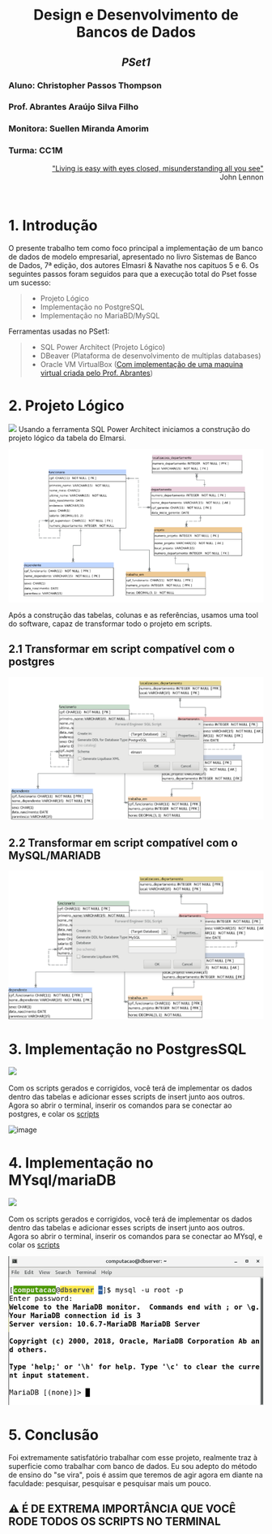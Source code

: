 <div align="center">
  
# **Design e Desenvolvimento de Bancos de Dados**
## *PSet1*
</div>

### Aluno: Christopher Passos Thompson
### Prof. Abrantes Araújo Silva Filho
### Monitora: Suellen Miranda Amorim
### Turma: CC1M

<div align="right">
  
["Living is easy with eyes closed, misunderstanding all you see"](https://www.youtube.com/watch?v=HtUH9z_Oey8&ab_channel=TheBeatlesVEVO)
  <br>
 John Lennon
</div> 

<br>

# **1. Introdução**
O presente trabalho tem como foco principal a implementação de um banco de dados de modelo empresarial, apresentado no livro Sistemas de Banco de Dados, 7ª edição, dos autores Elmasri & Navathe nos capituos 5 e 6. Os seguintes passos foram seguidos para que a execução total do Pset fosse um sucesso:
> - Projeto Lógico 
> - Implementação no PostgreSQL
> - Implementação no MariaBD/MySQL

Ferramentas usadas no PSet1:
> - SQL Power Architect (Projeto Lógico)
> - DBeaver (Plataforma de desenvolvimento de multiplas databases)
> - Oracle VM VirtualBox ([Com implementação de uma maquina virtual criada pelo Prof. Abrantes](https://www.computacaoraiz.com.br/2022/03/17/maquina-virtual-para-o-estudo-de-sistemas-de-gerenciamento-de-bancos-de-dados-db-server/))


# **2. Projeto Lógico** 
<img src="https://ucarecdn.com/c51f4b2a-d92c-4e2a-a775-8b7c06fcf3f1/-/format/auto/-/progressive/yes/-/preview/2048x2048/" width="50"> Usando a ferramenta SQL Power Architect iniciamos a construção do projeto lógico da tabela do Elmarsi.

<img src="https://github.com/Christhopas/uvv_bd_1_cc1m/blob/main/Pset1/imgs/projetoelmarsi.png?raw=true">

Após a construção das tabelas, colunas e as referências, usamos uma tool do software, capaz de transformar todo o projeto em scripts.

## 2.1 Transformar em script compatível com o postgres

<img src="https://github.com/Christhopas/uvv_bd_1_cc1m/blob/main/Pset1/imgs/sqlpostgresprojeto.png?raw=true">

## 2.2 Transformar em script compatível com o MySQL/MARIADB

<img src="https://github.com/Christhopas/uvv_bd_1_cc1m/blob/main/Pset1/imgs/mysqlprojeto.png?raw=true">


# **3. Implementação no PostgresSQL**
<img src="https://cdn.jsdelivr.net/gh/devicons/devicon/icons/postgresql/postgresql-plain-wordmark.svg"  width="100"/>
          

Com os scripts gerados e corrigidos, você terá de implementar os dados dentro das tabelas e adicionar esses scripts de insert junto aos outros.
Agora so abrir o terminal, inserir os comandos para se conectar ao postgres, e colar os [scripts](https://github.com/Christhopas/uvv_bd_1_cc1m/blob/main/Pset1/scriptpostgres.sql)

![image](https://user-images.githubusercontent.com/101826879/164750678-49debcda-ff09-4936-8eb8-f1916dfc092f.png)


# **4. Implementação no MYsql/mariaDB**
<img src="https://cdn.jsdelivr.net/gh/devicons/devicon/icons/mysql/mysql-original.svg" width="100"/>


Com os scripts gerados e corrigidos, você terá de implementar os dados dentro das tabelas e adicionar esses scripts de insert junto aos outros.
Agora so abrir o terminal, inserir os comandos para se conectar ao MYsql, e colar os [scripts](https://github.com/Christhopas/uvv_bd_1_cc1m/blob/main/Pset1/ScriptMysql.sql)

![image](https://github.com/Christhopas/uvv_bd_1_cc1m/blob/main/Pset1/imgs/terminalmysql.png?raw=true)



# **5. Conclusão**
Foi extremamente satisfatório trabalhar com esse projeto, realmente traz à superficie como trabalhar com banco de dados. Eu sou adepto do método de ensino do "se vira", pois é assim que teremos de agir agora em diante na faculdade: pesquisar, pesquisar e pesquisar mais um pouco.

## ⚠️ É DE EXTREMA IMPORTÂNCIA QUE VOCÊ RODE TODOS OS SCRIPTS NO TERMINAL
          





